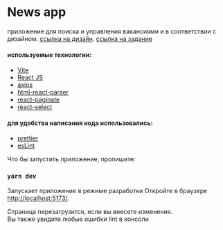 # News app

приложение для поиска и управления вакансиями и в соответствии с дизайном.
[ссылка на дизайн](https://www.figma.com/file/HxEJ0c4CEEuh1fSBfX3w8I/Job-Search-App?type=design&node-id=62-491&t=ecuiUdvKkANKCxj6-0).
[ссылка на задание](https://startup-summer-2023-dev-task.super.site)

#### используемые технологии:

- [Vite](https://vitejs.dev)
- [React JS](https://react.dev)
- [axios](https://axios-http.com/ru/)
- [html-react-parser](https://www.npmjs.com/package/html-react-parser)
- [react-paginate](https://github.com/AdeleD/react-paginate#readme)
- [react-select](https://react-select.com/home)

#### для удобства написания кода использовались:
- [prettier](https://prettier.io)
- [esLint](https://eslint.org)

Что бы запустить приложение, пропишите:

### `yarn dev`

Запускает приложение в режиме разработки
Откройте в браузере [http://localhost:5173/](http://localhost:5173/).

Страница перезагрузится, если вы внесете изменения.\
Вы также увидите любые ошибки lint в консоли

